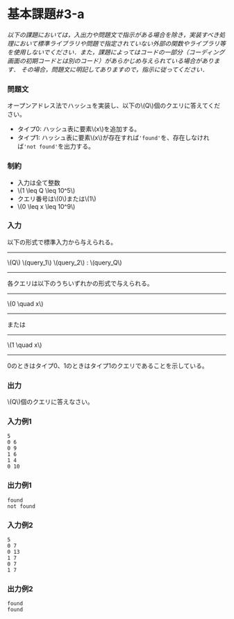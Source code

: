 # 基本課題#3-a

*以下の課題においては，入出力や問題文で指示がある場合を除き，実装すべき処理において標準ライブラリや問題で指定されていない外部の関数やライブラリ等を使用しないでください．また，課題によってはコードの一部分（コーディング画面の初期コードとは別のコード）があらかじめ与えられている場合があります． その場合，問題文に明記してありますので，指示に従ってください．*

### 問題文
オープンアドレス法でハッシュを実装し、以下の\\(Q\\)個のクエリに答えてください。
- タイプ0: ハッシュ表に要素\\(x\\)を追加する。 
- タイプ1: ハッシュ表に要素\\(x\\)が存在すれば`'found'`を、存在しなければ`'not found'`を出力する。 



### 制約
- 入力は全て整数
- \\(1 \leq Q \leq 10^5\\)
- クエリ番号は\\(0\\)または\\(1\\)
- \\(0 \leq x \leq 10^9\\)


### 入力
以下の形式で標準入力から与えられる。

---

\\(Q\\)
\\(query_1\\)
\\(query_2\\)
:
\\(query_Q\\)

---

各クエリは以下のうちいずれかの形式で与えられる。

---
\\(0 \quad x\\)

---

または

---
\\(1 \quad x\\)

---

0のときはタイプ0、1のときはタイプ1のクエリであることを示している。


### 出力
\\(Q\\)個のクエリに答えなさい。  

### 入力例1
```
5
0 6
0 9
1 6
1 4
0 10
```
### 出力例1
```
found
not found
```

### 入力例2
```
5
0 7
0 13
1 7
0 7
1 7
```
### 出力例2
```
found
found
```


